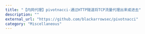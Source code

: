 ```yaml
---
title: "【内网代理】pivotnacci-通过HTTP隧道将TCP流量代理出来或进去"
description: ""
external_url: "https://github.com/blackarrowsec/pivotnacci"
category: "Miscellaneous"
---
```

